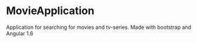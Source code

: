 # MovieApplication
Application for searching for movies and tv-series. Made with bootstrap and Angular 1.6
